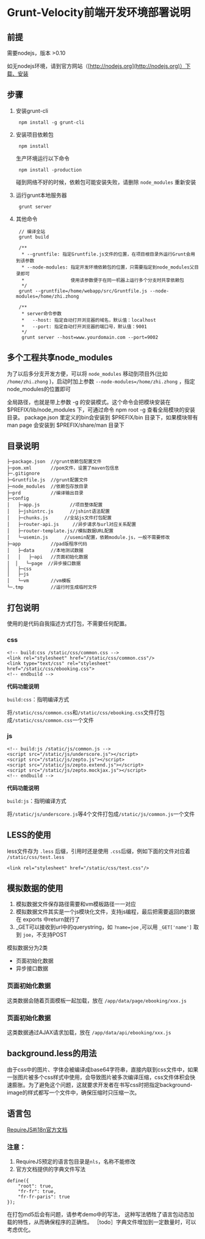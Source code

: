 # Grunt-Velocity前端开发环境部署说明


## 前提

需要nodejs，版本 >0.10

如无nodejs环境，请到官方网站（[http://nodejs.org](http://nodejs.org)）下载、安装

## 步骤

1. 安装grunt-cli

		npm install -g grunt-cli

1. 安装项目依赖包

		npm install

	生产环境运行以下命令

		npm install -production

	碰到网络不好的时候，依赖包可能安装失败，请删除 `node_modules` 重新安装

1. 运行grunt本地服务器

		grunt server

1. 其他命令

		// 编译全站
		grunt build

		/**
		 * --gruntfile: 指定Gruntfile.js文件的位置，在项目根目录外运行Grunt会用到该参数
		 * --node-modules: 指定开发环境依赖包的位置，只需要指定到node_modules父目录即可
		 *				   使用该参数便于在同一机器上运行多个分支时共享依赖包
		 */
		grunt --gruntfile=/home/webapp/src/Gruntfile.js --node-modules=/home/zhi.zhong

		/**
		 * server命令参数
		 *   --host: 指定自动打开浏览器的域名，默认值：localhost
		 *   --port: 指定自动打开浏览器的端口号，默认值：9001
		 */
		 grunt server --host=www.yourdomain.com --port=9002


## 多个工程共享node_modules

为了以后多分支开发方便，可以将 `node_modules` 移动到项目外(比如 `/home/zhi.zhong` )，启动时加上参数 `--node-modules=/home/zhi.zhong` ，指定node\_modules的位置即可

全局路径，也就是带上参数 -g 的安装模式。这个命令会把模块安装在 $PREFIX/lib/node_modules 下，可通过命令 npm root -g 查看全局模块的安装目录。 package.json 里定义的bin会安装到 $PREFIX/bin 目录下，如果模块带有 man page 会安装到 $PREFIX/share/man 目录下

## 目录说明
    ├─package.json  //grunt依赖包配置文件
    ├─pom.xml       //pom文件，设置了maven包信息
    ├─.gitignore
    ├─Gruntfile.js  //grunt配置文件
    ├─node_modules  //依赖包存放目录
    ├─prd           //编译输出目录
    ├─config  
	│   ├─app.js           //项目整体配置
	│   ├─jshintrc.js      //jshint语法配置
	│   ├─chunks.js      //全站js文件打包配置
	│   ├─router-api.js     //异步请求与url对应关系配置
	│   ├─router-template.js//模拟数据URL配置
	│   └─usemin.js      //usemin配置，依赖module.js，一般不需要修改
    ├─app           //pad版程序代码
	│   ├─data      //本地测试数据
	│   │   ├─api   //页面初始化数据
	│  │   └─page  //异步接口数据
	│   ├─css
	│   ├─js
	│   └─vm        //vm模板
    └─.tmp          //运行时生成临时文件

## 打包说明
使用的是代码自我描述方式打包，不需要任何配置。

### css

	<!-- build:css /static/css/common.css -->
	<link rel="stylesheet" href="/static/css/common.css"/>
	<link type="text/css" rel="stylesheet" href="/static/css/ebooking.css">
	<!-- endbuild -->

**代码功能说明**

`build:css`：指明编译方式

将`/static/css/common.css`和`/static/css/ebooking.css`文件打包成`/static/css/common.css`一个文件

### js

	<!-- build:js /static/js/common.js -->
	<script src="/static/js/underscore.js"></script>
	<script src="/static/js/zepto.js"></script>
	<script src="/static/js/zepto.extend.js"></script>
	<script src="/static/js/zepto.mockjax.js"></script>
	<!-- endbuild -->

**代码功能说明**

`build:js`：指明编译方式

将`/static/js/underscore.js`等4个文件打包成`/static/js/common.js`一个文件

## LESS的使用
less文件存为 `.less` 后缀，引用时还是使用 `.css`后缀，例如下面的文件对应着 `/static/css/test.less`

	<link rel="stylesheet" href="/static/css/test.css"/>


## 模拟数据的使用

1. 模拟数据文件保存路径需要和vm模板路径一一对应
2. 模拟数据文件其实是一个js模块化文件，支持js编程，最后把需要返回的数据在 exports 中return就行了
3. _GET可以接收到url中的querystring，如 `?name=joe` ,可以用 `_GET['name']` 取到 `joe`，不支持POST

模拟数据分为2类

- 页面初始化数据
- 异步接口数据

### 页面初始化数据
这类数据会随着页面模板一起加载，放在 `/app/data/page/ebooking/xxx.js`

### 页面初始化数据
这类数据通过AJAX请求加载，放在 `/app/data/api/ebooking/xxx.js`

## background.less的用法
由于css中的图片、字体会被编译成base64字符串，直接内联到css文件中，如果一张图片被多个css样式中使用，会导致图片被多次编译压缩，css文件体积会快速膨胀。为了避免这个问题，这就要求开发者在书写css时把指定background-image的样式都写一个文件中，确保压缩时只压缩一次。

## 语言包
[RequireJS#i18n官方文档](http://requirejs.org/docs/api.html#i18n)

### 注意：
1. RequireJS预定的语言包目录是`nls`，名称不能修改
2. 官方文档提供的字典文件写法
```
define({
	"root": true,
	"fr-fr": true,
	"fr-fr-paris": true
});
```
在打包md5后会有问题，请参考demo中的写法，
这种写法牺牲了语言包动态加载的特性，从而确保程序的正确性。
［todo］字典文件增加到一定数量时，可以考虑优化。
